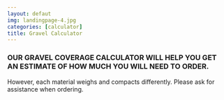 ```yaml
---
layout: defaut
img: landingpage-4.jpg
categories: [calculator]
title: Gravel Calculator
---
```


### OUR GRAVEL COVERAGE CALCULATOR WILL HELP YOU GET AN ESTIMATE OF HOW MUCH YOU WILL NEED TO ORDER.
However, each material weighs and compacts differently. Please ask for assistance when ordering.
